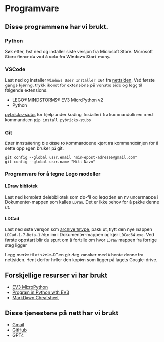 # Programvare
## Disse programmene har vi brukt.

### Python
Søk etter, last ned og installer siste versjon fra Microsoft Store. Microsoft Store finner du ved å søke fra Windows Start-meny.

### VSCode
Last ned og installer `Windows User Installer x64` fra [nettsiden](https://code.visualstudio.com/Download). Ved første gangs kjøring, trykk ikonet for extensions på venstre side og legg til følgende extensions.

* LEGO® MINDSTORMS® EV3 MicroPython v2
* Python

[pybricks-stubs](https://github.com/drewwhis/pybricks-stubs) for hjelp under koding. Installert fra kommandolinjen med kommandoen `pip install pybricks-stubs`

### [Git](https://git-scm.com/downloads)
Etter innstallering ble disse to kommandoene kjørt fra kommandolinjen for å sette opp egen bruker på git.
```
git config --global user.email "min-epost-adresse@gmail.com"
git config --global user.name "Mitt Navn"
```
### Programvare for å tegne Lego modeller

#### LDraw bibliotek
Last ned komplett delebibliotek som [zip-fil](https://library.ldraw.org/updates?latest) og legg den en ny undermappe i Dokumenter-mappen som kalles `LDraw`. Det er ikke behov for å pakke denne ut.

#### LDCad
Last ned siste versjon som [archive filtype](https://www.melkert.net/LDCad/download), pakk ut, flytt den nye mappen `LDCad-1-7-Beta-1-Win` inn i Dokumenter-mappen og kjør `LDCad64.exe`. Ved første oppstart blir du spurt om å fortelle om hvor `LDraw` mappen fra forrige steg ligger.

Legg merke til at skole-PCen gir deg vansker med å hente denne fra nettsiden. Hent derfor heller den kopien som ligger på lagets Google-drive.

## Forskjellige resurser vi har brukt
* [EV3 MicroPython](https://pybricks.com/ev3-micropython/)
* [Program in Python with EV3](https://education.lego.com/en-us/product-resources/mindstorms-ev3/teacher-resources/python-for-ev3/)
* [MarkDown Cheatsheet](https://github.com/adam-p/markdown-here/wiki/Markdown-Cheatsheet#code)


## Disse tjenestene på nett har vi brukt
* [Gmail](gmail.com)
* [GitHub](github.com)
* GPT4

